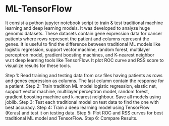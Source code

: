 # ML-TensorFlow

It consist a python jupyter notebook script to train & test traditional machine learning and deep learning models. It was developed to analyze huge genomic datasets. These datasets contain gene expression data for cancer patients where rows represent the patient and columns represent the genes. It is useful to find the difference between traditional ML models like logistic regression, support vector machine, random forest, multilayer perceptron model, gradient boosting machines, and K-nearest neighbor w.r.t deep learning tools like TensorFlow. It plot ROC curve and RSS score to visualize results for these tools.

Step 1: Read training and testing data from csv files having patients as rows and genes expression as columns. The last column contain the response for a patient.
Step 2: Train tradition ML model logistic regression, elastic net, support vector machine, multilayer perceptron model, random forest, gradient boosting machine and k-nearest neighbour. Save all models using joblib.
Step 3: Test each traditional model on test data to find the one with best accuracy.
Step 4: Train a deep learning model using TensorFlow (Keras) and test it on testing data.
Step 5: Plot ROC and RSS curves for best traditional ML model and TensorFlow.
Step 6: Compare Results. 
